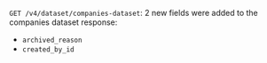 `GET /v4/dataset/companies-dataset`: 2 new fields were added to the companies dataset response:
- `archived_reason`
- `created_by_id`
